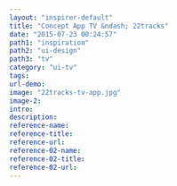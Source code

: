 ```yaml
---
layout: "inspirer-default"
title: "Concept App TV &ndash; 22tracks"
date: "2015-07-23 00:24:57"
path1: "inspiration"
path2: "ui-design"
path3: "tv"
category: "ui-tv"
tags:
url-demo:
image: "22tracks-tv-app.jpg"
image-2:
intro:
description:
reference-name:
reference-title:
reference-url:
reference-02-name:
reference-02-title:
reference-02-url:
---
```

